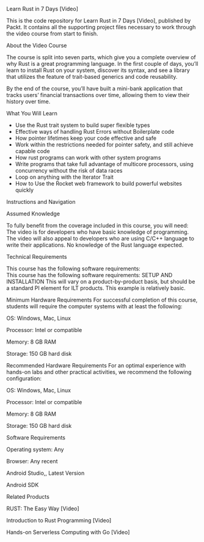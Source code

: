 Learn Rust in 7 Days [Video]

This is the code repository for Learn Rust in 7 Days [Video], published by Packt. It contains all the supporting project files necessary to work through the video course from start to finish.

About the Video Course

The course is split into seven parts, which give you a complete overview of why Rust is a great programming language. In the first couple of days, you’ll learn to install Rust on your system, discover its syntax, and see a library that utilizes the feature of trait-based generics and code reusability.

By the end of the course, you’ll have built a mini-bank application that tracks users’ financial transactions over time, allowing them to view their history over time.

What You Will Learn

<DIV class=book-info-will-learn-text> <UL> <LI>Use the Rust trait system to build super flexible types <LI>Effective ways of handling Rust Errors without Boilerplate code <LI>How pointer lifetimes keep your code effective and safe <LI>Work within the restrictions needed for pointer safety, and still achieve capable code <LI>How rust programs can work with other system programs <LI>Write programs that take full advantage of multicore processors, using concurrency without the risk of data races <LI>Loop on anything with the Iterator Trait <LI>How to Use the Rocket web framework to build powerful websites quickly </LI></UL></DIV>
Instructions and Navigation

Assumed Knowledge

To fully benefit from the coverage included in this course, you will need:<br/> The video is for developers who have basic knowledge of programming. The video will also appeal to developers who are using C/C++ language to write their applications. No knowledge of the Rust language expected.

Technical Requirements

This course has the following software requirements:<br/> This course has the following software requirements: SETUP AND INSTALLATION This will vary on a product-by-product basis, but should be a standard PI element for ILT products. This example is relatively basic.

Minimum Hardware Requirements For successful completion of this course, students will require the computer systems with at least the following:

OS: Windows, Mac, Linux

Processor: Intel or compatible

Memory: 8 GB RAM

Storage: 150 GB hard disk

Recommended Hardware Requirements For an optimal experience with hands-on labs and other practical activities, we recommend the following configuration:

OS: Windows, Mac, Linux

Processor: Intel or compatible

Memory: 8 GB RAM

Storage: 150 GB hard disk

Software Requirements

Operating system: Any

Browser: Any recent

Android Studio,, Latest Version

Android SDK

Related Products

RUST: The Easy Way [Video]

Introduction to Rust Programming [Video]

Hands-on Serverless Computing with Go [Video]
